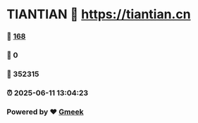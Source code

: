 # TIANTIAN :link: https://tiantian.cn 
### :page_facing_up: [168](https://tiantian.cn/tag.html) 
### :speech_balloon: 0 
### :hibiscus: 352315 
### :alarm_clock: 2025-06-11 13:04:23 
### Powered by :heart: [Gmeek](https://github.com/Meekdai/Gmeek)
